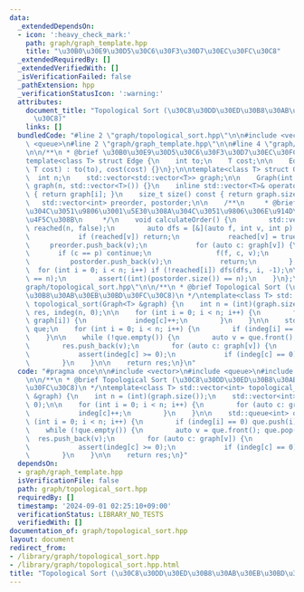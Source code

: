 ```yaml
---
data:
  _extendedDependsOn:
  - icon: ':heavy_check_mark:'
    path: graph/graph_template.hpp
    title: "\u30B0\u30E9\u30D5\u30C6\u30F3\u30D7\u30EC\u30FC\u30C8"
  _extendedRequiredBy: []
  _extendedVerifiedWith: []
  _isVerificationFailed: false
  _pathExtension: hpp
  _verificationStatusIcon: ':warning:'
  attributes:
    document_title: "Topological Sort (\u30C8\u30DD\u30ED\u30B8\u30AB\u30EB\u30BD\u30FC\
      \u30C8)"
    links: []
  bundledCode: "#line 2 \"graph/topological_sort.hpp\"\n\n#include <vector>\n#include\
    \ <queue>\n#line 2 \"graph/graph_template.hpp\"\n\n#line 4 \"graph/graph_template.hpp\"\
    \n\n/**\n * @brief \u30B0\u30E9\u30D5\u30C6\u30F3\u30D7\u30EC\u30FC\u30C8\n */\n\
    template<class T> struct Edge {\n    int to;\n    T cost;\n\n    Edge(int to,\
    \ T cost) : to(to), cost(cost) {}\n};\n\ntemplate<class T> struct Graph {\n  \
    \  int n;\n    std::vector<std::vector<T>> graph;\n\n    Graph(int n) : n(n),\
    \ graph(n, std::vector<T>()) {}\n    inline std::vector<T>& operator[] (int i)\
    \ { return graph[i]; }\n    size_t size() const { return graph.size(); }\n\n \
    \   std::vector<int> preorder, postorder;\n\n    /**\n     * @brief \u884C\u304D\
    \u304C\u3051\u9806\u3001\u5E30\u308A\u304C\u3051\u9806\u306E\u914D\u5217\u3092\
    \u4F5C\u308B\n     */\n    void calculateOrder() {\n        std::vector<bool>\
    \ reached(n, false);\n        auto dfs = [&](auto f, int v, int p) -> void {\n\
    \            if (reached[v]) return;\n            reached[v] = true;\n       \
    \     preorder.push_back(v);\n            for (auto c: graph[v]) {\n         \
    \       if (c == p) continue;\n                f(f, c, v);\n            }\n  \
    \          postorder.push_back(v);\n            return;\n        };\n\n      \
    \  for (int i = 0; i < n; i++) if (!reached[i]) dfs(dfs, i, -1);\n\n        assert((int)(preorder.size())\
    \ == n);\n        assert((int)(postorder.size()) == n);\n    }\n};\n#line 6 \"\
    graph/topological_sort.hpp\"\n\n/**\n * @brief Topological Sort (\u30C8\u30DD\u30ED\
    \u30B8\u30AB\u30EB\u30BD\u30FC\u30C8)\n */\ntemplate<class T> std::vector<int>\
    \ topological_sort(Graph<T> &graph) {\n    int n = (int)(graph.size());\n    std::vector<int>\
    \ res, indeg(n, 0);\n\n    for (int i = 0; i < n; i++) {\n        for (auto c:\
    \ graph[i]) {\n            indeg[c]++;\n        }\n    }\n\n    std::queue<int>\
    \ que;\n    for (int i = 0; i < n; i++) {\n        if (indeg[i] == 0) que.push(i);\n\
    \    }\n\n    while (!que.empty()) {\n        auto v = que.front(); que.pop();\n\
    \        res.push_back(v);\n        for (auto c: graph[v]) {\n            indeg[c]--;\n\
    \            assert(indeg[c] >= 0);\n            if (indeg[c] == 0) que.push(c);\n\
    \        }\n    }\n\n    return res;\n}\n"
  code: "#pragma once\n\n#include <vector>\n#include <queue>\n#include \"graph_template.hpp\"\
    \n\n/**\n * @brief Topological Sort (\u30C8\u30DD\u30ED\u30B8\u30AB\u30EB\u30BD\
    \u30FC\u30C8)\n */\ntemplate<class T> std::vector<int> topological_sort(Graph<T>\
    \ &graph) {\n    int n = (int)(graph.size());\n    std::vector<int> res, indeg(n,\
    \ 0);\n\n    for (int i = 0; i < n; i++) {\n        for (auto c: graph[i]) {\n\
    \            indeg[c]++;\n        }\n    }\n\n    std::queue<int> que;\n    for\
    \ (int i = 0; i < n; i++) {\n        if (indeg[i] == 0) que.push(i);\n    }\n\n\
    \    while (!que.empty()) {\n        auto v = que.front(); que.pop();\n      \
    \  res.push_back(v);\n        for (auto c: graph[v]) {\n            indeg[c]--;\n\
    \            assert(indeg[c] >= 0);\n            if (indeg[c] == 0) que.push(c);\n\
    \        }\n    }\n\n    return res;\n}"
  dependsOn:
  - graph/graph_template.hpp
  isVerificationFile: false
  path: graph/topological_sort.hpp
  requiredBy: []
  timestamp: '2024-09-01 02:25:10+09:00'
  verificationStatus: LIBRARY_NO_TESTS
  verifiedWith: []
documentation_of: graph/topological_sort.hpp
layout: document
redirect_from:
- /library/graph/topological_sort.hpp
- /library/graph/topological_sort.hpp.html
title: "Topological Sort (\u30C8\u30DD\u30ED\u30B8\u30AB\u30EB\u30BD\u30FC\u30C8)"
---
```

